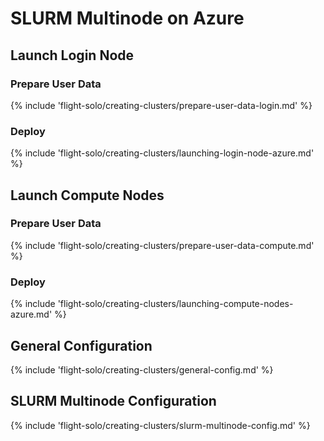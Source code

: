 # SLURM Multinode on Azure

## Launch Login Node

### Prepare User Data

{% include 'flight-solo/creating-clusters/prepare-user-data-login.md' %}

### Deploy

{% include 'flight-solo/creating-clusters/launching-login-node-azure.md' %}

## Launch Compute Nodes

### Prepare User Data 

{% include 'flight-solo/creating-clusters/prepare-user-data-compute.md' %}

### Deploy 

{% include 'flight-solo/creating-clusters/launching-compute-nodes-azure.md' %}

## General Configuration

{% include 'flight-solo/creating-clusters/general-config.md' %}

## SLURM Multinode Configuration

{% include 'flight-solo/creating-clusters/slurm-multinode-config.md' %}
